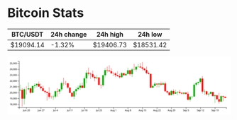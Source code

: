 # Bitcoin Stats

BTC/USDT|24h change|24h high|24h low|
|---|---|---|---|
|$19094.14|-1.32%|$19406.73|$18531.42|

<img src="./chart.svg">
